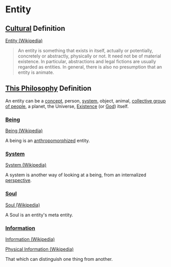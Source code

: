# Entity

## [Cultural](./culture.md) Definition

<a href="https://en.wikipedia.org/wiki/Entity" target="_blank">Entity (Wikipedia)</a>

> An entity is something that exists in itself, actually or potentially, concretely or abstractly, physically or not. It need not be of material existence. In particular, abstractions and legal fictions are usually regarded as entities. In general, there is also no presumption that an entity is animate.

## [This Philosophy](./this-philosophy.md) Definition

An entity can be a [concept](./concept.md), person, [system](./system.md), object, animal, [collective group of people](./collective.md), a planet, the Universe, [Existence](./existence.md) (or [God](./god.md)) itself.

### [Being](./being)

<a href="https://en.wikipedia.org/wiki/Being" target="_blank">Being (Wikipedia)</a>

A being is an [anthropomorphized](./anthropomorphism.md) entity.

### [System](./system.md)

<a href="https://en.wikipedia.org/wiki/System" target="_blank">System (Wikipedia)</a>

A system is another way of looking at a being, from an internalized [perspective](./perspective.md).

### [Soul](./soul.md)

<a href="https://en.wikipedia.org/wiki/Soul" target="_blank">Soul (Wikipedia)</a>

A Soul is an entity's meta entity.

### [Information](./information.md)

<a href="https://en.wikipedia.org/wiki/Information" target="_blank">Information (Wikipedia)</a>

<a href="https://en.wikipedia.org/wiki/Physical_information" target="_blank">Physical Information (Wikipedia)</a>

That which can distinguish one thing from another.
